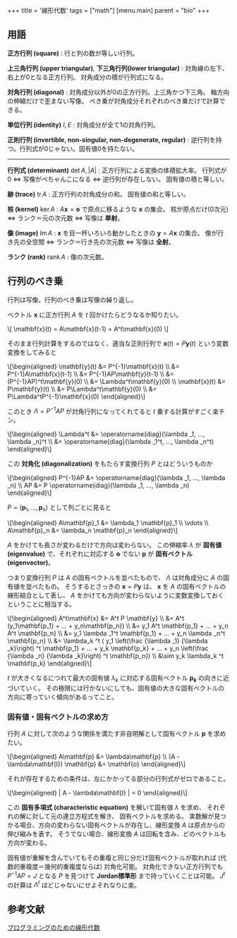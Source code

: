 +++
title = '線形代数'
tags = ["math"]
[menu.main]
  parent = "bio"
+++

## 用語

**正方行列 (square)**
:   行と列の数が等しい行列。

**上三角行列 (upper triangular)**, **下三角行列(lower triangular)**
:   対角線の左下、右上が0となる正方行列。
    対角成分の積が行列式になる。

**対角行列 (diagonal)**
:   対角成分以外が0の正方行列。上三角かつ下三角。
    軸方向の伸縮だけで歪まない写像。
    べき乗が対角成分それぞれのべき乗だけで計算できる。

**単位行列 (identity)** $I, E$
:   対角成分が全て1の対角行列。

**正則行列 (invertible, non-singular, non-degenerate, regular)**
:   逆行列を持つ。行列式が0じゃない。固有値0を持たない。

------------------------------------------------------------------------

**行列式 (determinant)** $\det A, |A|$
:   正方行列による変換の体積拡大率。
    行列式が0 ⇔ 写像がぺちゃんこになる ⇔ 逆行列が存在しない。
    固有値の積と等しい。

**跡 (trace)** $\operatorname{tr} A$
:   正方行列の対角成分の和。
    固有値の和と等しい。

**核 (kernel)** $\ker A$
:   $A\mathbf{x} = \mathbf{o}$ で原点に移るような
    $\mathbf{x}$ の集合。 核が原点だけ(0次元) ⇔ ランク＝元の次元数 ⇔ 写像は **単射**。

**像 (image)** $\operatorname{Im} A$
:   $\mathbf{x}$ を目一杯いろいろ動かしたときの
    $\mathbf{y} = A\mathbf{x}$ の集合。
    像が行き先の全空間 ⇔ ランク＝行き先の次元数 ⇔ 写像は **全射**。

**ランク (rank)** $\operatorname{rank} A$
:   像の次元数。

## 行列のべき乗

行列は写像。行列のべき乗は写像の繰り返し。

ベクトル $\mathbf{x}$ に正方行列 $A$ を
$t$ 回かけたらどうなるか知りたい。

<div>\[
\mathbf{x}(t) = A\mathbf{x}(t-1) = A^t\mathbf{x}(0)
\]</div>

そのまま行列計算をするのではなく、適当な正則行列で
$\mathbf{x}(t) = P\mathbf{y}(t)$ という変数変換をしてみると

<div>\[\begin{aligned}
\mathbf{y}(t) &= P^{-1}\mathbf{x}(t) \\
              &= P^{-1}A\mathbf{x}(t-1) \\
              &= P^{-1}AP\mathbf{y}(t-1) \\
              &= (P^{-1}AP)^t\mathbf{y}(0) \\
              &= \Lambda^t\mathbf{y}(0) \\
\mathbf{x}(t) &= P\mathbf{y}(t) \\
              &= P\Lambda^t\mathbf{y}(0) \\
              &= P\Lambda^tP^{-1}\mathbf{x}(0)
\end{aligned}\]</div>

このとき $\Lambda = P^{-1}AP$ が対角行列になってくれてると
$t$ 乗する計算がすごく楽チン。

<div>\[\begin{aligned}
\Lambda^t &= \operatorname{diag}(\lambda _1, ..., \lambda _n)^t \\
          &= \operatorname{diag}(\lambda _1^t, ..., \lambda _n^t)
\end{aligned}\]</div>

この **対角化 (diagonalization)** をもたらす変換行列 $P$ とはどういうものか

<div>\[\begin{aligned}
P^{-1}AP &= \operatorname{diag}(\lambda _1, ..., \lambda _n) \\
      AP &= P \operatorname{diag}(\lambda _1, ..., \lambda _n)
\end{aligned}\]</div>

$P = (\mathbf{p}_1, ..., \mathbf{p}_n)$ として列ごとに見ると

<div>\[\begin{aligned}
A\mathbf{p}_1 &= \lambda_1 \mathbf{p}_1 \\
\vdots \\
A\mathbf{p}_n &= \lambda_n \mathbf{p}_n
\end{aligned}\]</div>

$A$ をかけても長さが変わるだけで方向は変わらない。
この伸縮率 $\lambda$ が **固有値 (eigenvalue)** で、それぞれに対応する
$\mathbf{o}$ でない $\mathbf{p}$ が **固有ベクトル (eigenvector)**。

つまり変換行列 $P$ は $A$ の固有ベクトルを並べたもので、
$\Lambda$ は対角成分に $A$ の固有値を並べたもの。
そうするとさっきの $\mathbf{x} = P\mathbf{y}$ は、
$\mathbf{x}$ を $A$ の固有ベクトルの線形結合として表し、
$A$ をかけても方向が変わらないように変数変換しておくということに相当する。

<div>\[\begin{aligned}
A^t\mathbf{x} &= A^t P \mathbf{y} \\
              &= A^t (y_1\mathbf{p_1} + ... + y_n\mathbf{p_n}) \\
              &= y_1 A^t \mathbf{p_1} + ... + y_n A^t \mathbf{p_n} \\
              &= y_1 \lambda _1^t \mathbf{p_1} + ... + y_n \lambda _n^t \mathbf{p_n} \\
              &= \lambda_k ^t (
                   y_1 \left(\frac {\lambda _1} {\lambda _k}\right) ^t \mathbf{p_1}
                   + ... + y_k \mathbf{p_k}
                   + ... + y_n \left(\frac {\lambda _n} {\lambda _k}\right) ^t \mathbf{p_n}) \\
              &\sim y_k \lambda_k ^t \mathbf{p_k}
\end{aligned}\]</div>

$t$ が大きくなるにつれて最大の固有値 $\lambda_k$
に対応する固有ベクトル $\mathbf{p_k}$ の向きに近づいていく。
その極限には行かないにしても、固有値の大きな固有ベクトルの方向に寄っていく傾向があるってこと。


### 固有値・固有ベクトルの求め方

行列 $A$ に対して次のような関係を満たす非自明解として固有ベクトル $\mathbf{p}$ を求めたい。

<div>\[\begin{aligned}
A\mathbf{p} &= \lambda\mathbf{p} \\
(A - \lambda\mathbf{I}) \mathbf{p} &= \mathbf{o}
\end{aligned}\]</div>

それが存在するための条件は、左にかかってる部分の行列式がゼロであること。

<div>\[\begin{aligned}
| A - \lambda\mathbf{I} | = 0
\end{aligned}\]</div>

この **固有多項式 (characteristic equation)** を解いて固有値 $\lambda$ を求め、
それぞれの解に対して元の連立方程式を解き、 固有ベクトルを求める。
実数解が見つかる場合、方向の変わらない固有ベクトルが存在し、線形変換 $A$ は原点からの伸び縮みを表す。
そうでない場合、線形変換 $A$ は回転を含み、どのベクトルも方向が変わる。

固有値が重解を含んでいてもその重複と同じ分だけ固有ベクトルが取れれば
(代数的重複度＝幾何的重複度ならば) 対角化可能。
対角化できない正方行列でも $P^{-1}AP = J$ となる $P$ を見つけて
**Jordan標準形** まで持っていくことは可能。
$J^t$ の計算は $\Lambda^t$ ほどじゃないにせよそれなりに楽。


## 参考文献

[プログラミングのための線形代数](https://www.amazon.co.jp/dp/4274065782?&linkCode=ll1&tag=heavywatal-22&linkId=6ca65e07866f95d319e3b97ffc486d18)
